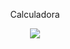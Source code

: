 <p align="center">Calculadora</p>

<p align = "center">
   <img src="https://github.com/user-attachments/assets/72f63574-3112-4289-ba04-5ca183a1b882](https://github.com/user-attachments/assets/458e5e44-bf9d-4668-a140-97e6e8407542">
</p>  



